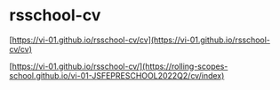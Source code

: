 # rsschool-cv

[https://vi-01.github.io/rsschool-cv/cv](https://vi-01.github.io/rsschool-cv/cv)

[https://vi-01.github.io/rsschool-cv/](https://rolling-scopes-school.github.io/vi-01-JSFEPRESCHOOL2022Q2/cv/index)
